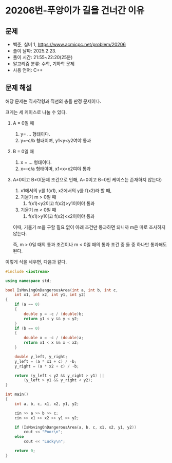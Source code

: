 # 20206번-푸앙이가 길을 건너간 이유

## 문제

- 백준, 실버 1, https://www.acmicpc.net/problem/20206
- 풀이 날짜: 2025.2.23.
- 풀이 시간: 21:55~22:20(25분)
- 알고리즘 분류: 수학, 기하학 문제
- 사용 언어: C++

## 문제 해설

해당 문제는 직사각형과 직선의 충돌 판정 문제이다.

크게는 세 케이스로 나눌 수 있다.

1. A = 0일 때
   1. y= … 형태이다.
   2. y=-c/b 형태이며, y1<y<y2여야 통과
2. B = 0일 때
   1. x = … 형태이다.
   2. x=-c/a 형태이며, x1<x<x2여야 통과
3. A≠0이고 B≠0(문제 조건으로 인해, A=0이고 B=0인 케이스는 존재하지 않는다)

   1. x1에서의 y를 f(x1), x2에서의 y를 f(x2)라 할 때,
   2. 기울기 m > 0일 때
      1. f(x1)<y2이고 f(x2)>y1이어야 통과
   3. 기울기 m < 0일 때
      1. f(x1)>y1이고 f(x2)<x2이어야 통과

   이때, 기울기 m을 구할 필요 없이 아래 조건만 통과하면 되니까 m은 따로 조사하지 않는다.

   즉, m > 0일 때의 통과 조건이나 m < 0일 때의 통과 조건 중 둘 중 하나만 통과해도 된다.

이렇게 식을 세우면, 다음과 같다.

```cpp
#include <iostream>

using namespace std;

bool IsMovingOnDangerousArea(int a, int b, int c,
    int x1, int x2, int y1, int y2)
{
    if (a == 0)
    {
        double y = -c / (double)b;
        return y1 < y && y < y2;
    }
    if (b == 0)
    {
        double x = -c / (double)a;
        return x1 < x && x < x2;
    }

    double y_left, y_right;
    y_left = (a * x1 + c) / -b;
    y_right = (a * x2 + c) / -b;

    return (y_left < y2 && y_right > y1) ||
        (y_left > y1 && y_right < y2);
}

int main()
{
    int a, b, c, x1, x2, y1, y2;

    cin >> a >> b >> c;
    cin >> x1 >> x2 >> y1 >> y2;

    if (IsMovingOnDangerousArea(a, b, c, x1, x2, y1, y2))
        cout << "Poor\n";
    else
        cout << "Lucky\n";

    return 0;
}
```
